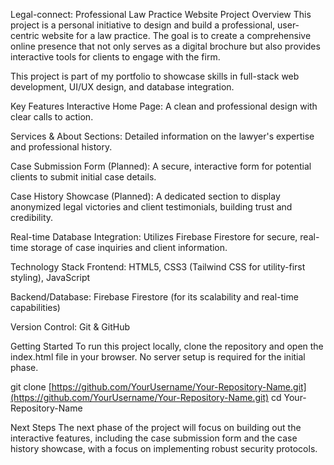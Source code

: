 Legal-connect: Professional Law Practice Website
Project Overview
This project is a personal initiative to design and build a professional, user-centric website for a law practice. The goal is to create a comprehensive online presence that not only serves as a digital brochure but also provides interactive tools for clients to engage with the firm.

This project is part of my portfolio to showcase skills in full-stack web development, UI/UX design, and database integration.

Key Features
Interactive Home Page: A clean and professional design with clear calls to action.

Services & About Sections: Detailed information on the lawyer's expertise and professional history.

Case Submission Form (Planned): A secure, interactive form for potential clients to submit initial case details.

Case History Showcase (Planned): A dedicated section to display anonymized legal victories and client testimonials, building trust and credibility.

Real-time Database Integration: Utilizes Firebase Firestore for secure, real-time storage of case inquiries and client information.

Technology Stack
Frontend: HTML5, CSS3 (Tailwind CSS for utility-first styling), JavaScript

Backend/Database: Firebase Firestore (for its scalability and real-time capabilities)

Version Control: Git & GitHub

Getting Started
To run this project locally, clone the repository and open the index.html file in your browser. No server setup is required for the initial phase.

git clone [https://github.com/YourUsername/Your-Repository-Name.git](https://github.com/YourUsername/Your-Repository-Name.git)
cd Your-Repository-Name

Next Steps
The next phase of the project will focus on building out the interactive features, including the case submission form and the case history showcase, with a focus on implementing robust security protocols.